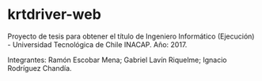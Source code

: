 # krtdriver-web

Proyecto de tesis para obtener el título de Ingeniero Informático (Ejecución) - Universidad Tecnológica de Chile INACAP.
Año: 2017.

Integrantes: Ramón Escobar Mena; Gabriel Lavín Riquelme; Ignacio Rodríguez Chandía.
